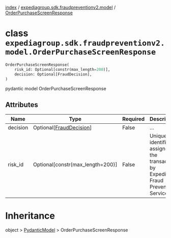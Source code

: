 [index](index.md) /
[expediagroup.sdk.fraudpreventionv2.model](expediagroup.sdk.fraudpreventionv2.model.md)
/ [OrderPurchaseScreenResponse](OrderPurchaseScreenResponse.md)

# class `expediagroup.sdk.fraudpreventionv2.model.OrderPurchaseScreenResponse`

```python
OrderPurchaseScreenResponse(
    risk_id: Optional[constr(max_length=200)],
    decision: Optional[FraudDecision],
)
```

pydantic model OrderPurchaseScreenResponse

## Attributes

| Name     | Type                                          | Required | Description                                                                          |
| -------- | --------------------------------------------- | -------- | ------------------------------------------------------------------------------------ |
| decision | Optional\[[FraudDecision](FraudDecision.md)\] | False    | …                                                                                    |
| risk_id  | Optional\[constr(max_length=200)\]            | False    | Unique identifier assigned to the transaction by Expedia’s Fraud Prevention Service. |

# Inheritance

object > [PydanticModel](PydanticModel.md) >
OrderPurchaseScreenResponse
